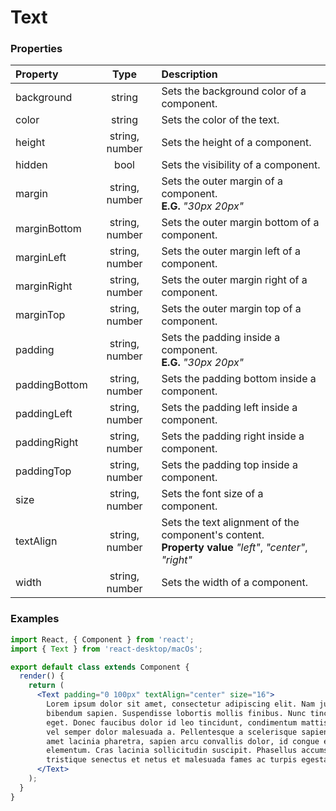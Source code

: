 # Text

### Properties

Property            | Type           | Description
:------------------ | :-------------:| :----------
background          | string         | Sets the background color of a component.
color               | string         | Sets the color of the text.
height              | string, number | Sets the height of a component.
hidden              | bool           | Sets the visibility of a component.
margin              | string, number | Sets the outer margin of a component.<br/>__E.G.__ _"30px 20px"_
marginBottom        | string, number | Sets the outer margin bottom of a component.
marginLeft          | string, number | Sets the outer margin left of a component.
marginRight         | string, number | Sets the outer margin right of a component.
marginTop           | string, number | Sets the outer margin top of a component.
padding             | string, number | Sets the padding inside a component.<br/>__E.G.__ _"30px 20px"_
paddingBottom       | string, number | Sets the padding bottom inside a component.
paddingLeft         | string, number | Sets the padding left inside a component.
paddingRight        | string, number | Sets the padding right inside a component.
paddingTop          | string, number | Sets the padding top inside a component.
size                | string, number | Sets the font size of a component.
textAlign           | string, number | Sets the text alignment of the component's content.<br/>__Property value__ _"left"_, _"center"_, _"right"_
width               | string, number | Sets the width of a component.

### Examples

```jsx
import React, { Component } from 'react';
import { Text } from 'react-desktop/macOs';

export default class extends Component {
  render() {
    return (
      <Text padding="0 100px" textAlign="center" size="16">
        Lorem ipsum dolor sit amet, consectetur adipiscing elit. Nam justo urna, posuere vitae est et, accumsan
        bibendum sapien. Suspendisse lobortis mollis finibus. Nunc tincidunt enim est, efficitur semper dolor luctus
        eget. Donec faucibus dolor id leo tincidunt, condimentum mattis augue finibus. Etiam hendrerit ipsum nisi,
        vel semper dolor malesuada a. Pellentesque a scelerisque sapien, quis interdum odio. Nulla posuere, velit sit
        amet lacinia pharetra, sapien arcu convallis dolor, id congue erat lectus nec sem. Praesent pretium a nisi et
        elementum. Cras lacinia sollicitudin suscipit. Phasellus accumsan felis odio. Pellentesque habitant morbi
        tristique senectus et netus et malesuada fames ac turpis egestas.
      </Text>
    );
  }
}
```
